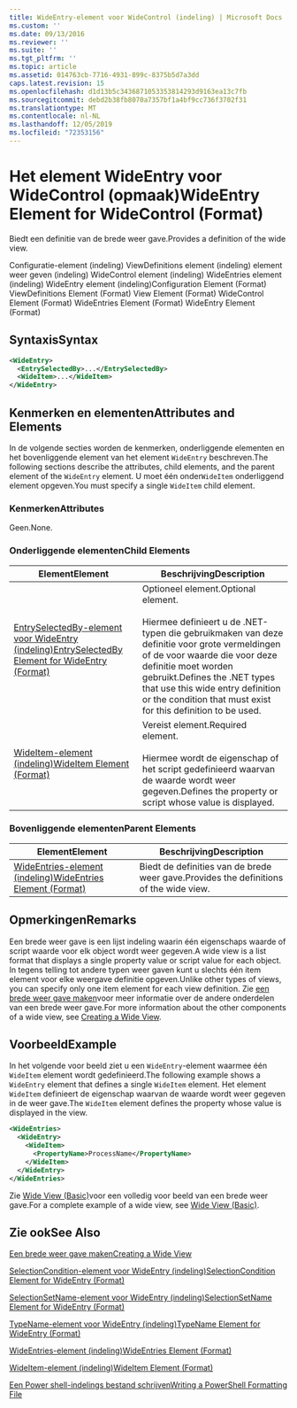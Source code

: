 ```yaml
---
title: WideEntry-element voor WideControl (indeling) | Microsoft Docs
ms.custom: ''
ms.date: 09/13/2016
ms.reviewer: ''
ms.suite: ''
ms.tgt_pltfrm: ''
ms.topic: article
ms.assetid: 014763cb-7716-4931-899c-8375b5d7a3dd
caps.latest.revision: 15
ms.openlocfilehash: d1d13b5c3436871053353814293d9163ea13c7fb
ms.sourcegitcommit: debd2b38fb8070a7357bf1a4bf9cc736f3702f31
ms.translationtype: MT
ms.contentlocale: nl-NL
ms.lasthandoff: 12/05/2019
ms.locfileid: "72353156"
---
```

# <a name="wideentry-element-for-widecontrol-format"></a><span data-ttu-id="a3fde-102">Het element WideEntry voor WideControl (opmaak)</span><span class="sxs-lookup"><span data-stu-id="a3fde-102">WideEntry Element for WideControl (Format)</span></span>

<span data-ttu-id="a3fde-103">Biedt een definitie van de brede weer gave.</span><span class="sxs-lookup"><span data-stu-id="a3fde-103">Provides a definition of the wide view.</span></span>

<span data-ttu-id="a3fde-104">Configuratie-element (indeling) ViewDefinitions element (indeling) element weer geven (indeling) WideControl element (indeling) WideEntries element (indeling) WideEntry element (indeling)</span><span class="sxs-lookup"><span data-stu-id="a3fde-104">Configuration Element (Format) ViewDefinitions Element (Format) View Element (Format) WideControl Element (Format) WideEntries Element (Format) WideEntry Element (Format)</span></span>

## <a name="syntax"></a><span data-ttu-id="a3fde-105">Syntaxis</span><span class="sxs-lookup"><span data-stu-id="a3fde-105">Syntax</span></span>

```xml
<WideEntry>
  <EntrySelectedBy>...</EntrySelectedBy>
  <WideItem>...</WideItem>
</WideEntry>
```

## <a name="attributes-and-elements"></a><span data-ttu-id="a3fde-106">Kenmerken en elementen</span><span class="sxs-lookup"><span data-stu-id="a3fde-106">Attributes and Elements</span></span>

<span data-ttu-id="a3fde-107">In de volgende secties worden de kenmerken, onderliggende elementen en het bovenliggende element van het element `WideEntry` beschreven.</span><span class="sxs-lookup"><span data-stu-id="a3fde-107">The following sections describe the attributes, child elements, and the parent element of the `WideEntry` element.</span></span> <span data-ttu-id="a3fde-108">U moet één onder`WideItem` onderliggend element opgeven.</span><span class="sxs-lookup"><span data-stu-id="a3fde-108">You must specify a single `WideItem` child element.</span></span>

### <a name="attributes"></a><span data-ttu-id="a3fde-109">Kenmerken</span><span class="sxs-lookup"><span data-stu-id="a3fde-109">Attributes</span></span>

<span data-ttu-id="a3fde-110">Geen.</span><span class="sxs-lookup"><span data-stu-id="a3fde-110">None.</span></span>

### <a name="child-elements"></a><span data-ttu-id="a3fde-111">Onderliggende elementen</span><span class="sxs-lookup"><span data-stu-id="a3fde-111">Child Elements</span></span>

|<span data-ttu-id="a3fde-112">Element</span><span class="sxs-lookup"><span data-stu-id="a3fde-112">Element</span></span>|<span data-ttu-id="a3fde-113">Beschrijving</span><span class="sxs-lookup"><span data-stu-id="a3fde-113">Description</span></span>|
|-------------|-----------------|
|[<span data-ttu-id="a3fde-114">EntrySelectedBy-element voor WideEntry (indeling)</span><span class="sxs-lookup"><span data-stu-id="a3fde-114">EntrySelectedBy Element for WideEntry (Format)</span></span>](./entryselectedby-element-for-wideentry-format.md)|<span data-ttu-id="a3fde-115">Optioneel element.</span><span class="sxs-lookup"><span data-stu-id="a3fde-115">Optional element.</span></span><br /><br /> <span data-ttu-id="a3fde-116">Hiermee definieert u de .NET-typen die gebruikmaken van deze definitie voor grote vermeldingen of de voor waarde die voor deze definitie moet worden gebruikt.</span><span class="sxs-lookup"><span data-stu-id="a3fde-116">Defines the .NET types that use this wide entry definition or the condition that must exist for this definition to be used.</span></span>|
|[<span data-ttu-id="a3fde-117">WideItem-element (indeling)</span><span class="sxs-lookup"><span data-stu-id="a3fde-117">WideItem Element (Format)</span></span>](./wideitem-element-for-widecontrol-format.md)|<span data-ttu-id="a3fde-118">Vereist element.</span><span class="sxs-lookup"><span data-stu-id="a3fde-118">Required element.</span></span><br /><br /> <span data-ttu-id="a3fde-119">Hiermee wordt de eigenschap of het script gedefinieerd waarvan de waarde wordt weer gegeven.</span><span class="sxs-lookup"><span data-stu-id="a3fde-119">Defines the property or script whose value is displayed.</span></span>|

### <a name="parent-elements"></a><span data-ttu-id="a3fde-120">Bovenliggende elementen</span><span class="sxs-lookup"><span data-stu-id="a3fde-120">Parent Elements</span></span>

|<span data-ttu-id="a3fde-121">Element</span><span class="sxs-lookup"><span data-stu-id="a3fde-121">Element</span></span>|<span data-ttu-id="a3fde-122">Beschrijving</span><span class="sxs-lookup"><span data-stu-id="a3fde-122">Description</span></span>|
|-------------|-----------------|
|[<span data-ttu-id="a3fde-123">WideEntries-element (indeling)</span><span class="sxs-lookup"><span data-stu-id="a3fde-123">WideEntries Element (Format)</span></span>](./wideentries-element-for-widecontrol-format.md)|<span data-ttu-id="a3fde-124">Biedt de definities van de brede weer gave.</span><span class="sxs-lookup"><span data-stu-id="a3fde-124">Provides the definitions of the wide view.</span></span>|

## <a name="remarks"></a><span data-ttu-id="a3fde-125">Opmerkingen</span><span class="sxs-lookup"><span data-stu-id="a3fde-125">Remarks</span></span>

<span data-ttu-id="a3fde-126">Een brede weer gave is een lijst indeling waarin één eigenschaps waarde of script waarde voor elk object wordt weer gegeven.</span><span class="sxs-lookup"><span data-stu-id="a3fde-126">A wide view is a list format that displays a single property value or script value for each object.</span></span> <span data-ttu-id="a3fde-127">In tegens telling tot andere typen weer gaven kunt u slechts één item element voor elke weergave definitie opgeven.</span><span class="sxs-lookup"><span data-stu-id="a3fde-127">Unlike other types of views, you can specify only one item element for each view definition.</span></span> <span data-ttu-id="a3fde-128">Zie [een brede weer gave maken](./creating-a-wide-view.md)voor meer informatie over de andere onderdelen van een brede weer gave.</span><span class="sxs-lookup"><span data-stu-id="a3fde-128">For more information about the other components of a wide view, see [Creating a Wide View](./creating-a-wide-view.md).</span></span>

## <a name="example"></a><span data-ttu-id="a3fde-129">Voorbeeld</span><span class="sxs-lookup"><span data-stu-id="a3fde-129">Example</span></span>

<span data-ttu-id="a3fde-130">In het volgende voor beeld ziet u een `WideEntry`-element waarmee één `WideItem` element wordt gedefinieerd.</span><span class="sxs-lookup"><span data-stu-id="a3fde-130">The following example shows a `WideEntry` element that defines a single `WideItem` element.</span></span> <span data-ttu-id="a3fde-131">Het element `WideItem` definieert de eigenschap waarvan de waarde wordt weer gegeven in de weer gave.</span><span class="sxs-lookup"><span data-stu-id="a3fde-131">The `WideItem` element defines the property whose value is displayed in the view.</span></span>

```xml
<WideEntries>
  <WideEntry>
    <WideItem>
      <PropertyName>ProcessName</PropertyName>
    </WideItem>
  </WideEntry>
</WideEntries>

```

<span data-ttu-id="a3fde-132">Zie [Wide View (Basic)](./wide-view-basic.md)voor een volledig voor beeld van een brede weer gave.</span><span class="sxs-lookup"><span data-stu-id="a3fde-132">For a complete example of a wide view, see [Wide View (Basic)](./wide-view-basic.md).</span></span>

## <a name="see-also"></a><span data-ttu-id="a3fde-133">Zie ook</span><span class="sxs-lookup"><span data-stu-id="a3fde-133">See Also</span></span>

[<span data-ttu-id="a3fde-134">Een brede weer gave maken</span><span class="sxs-lookup"><span data-stu-id="a3fde-134">Creating a Wide View</span></span>](./creating-a-wide-view.md)

[<span data-ttu-id="a3fde-135">SelectionCondition-element voor WideEntry (indeling)</span><span class="sxs-lookup"><span data-stu-id="a3fde-135">SelectionCondition Element for WideEntry (Format)</span></span>](./selectioncondition-element-for-entryselectedby-for-widecontrol-format.md)

[<span data-ttu-id="a3fde-136">SelectionSetName-element voor WideEntry (indeling)</span><span class="sxs-lookup"><span data-stu-id="a3fde-136">SelectionSetName Element for WideEntry (Format)</span></span>](./selectionsetname-element-for-entryselectedby-for-widecontrol-format.md)

[<span data-ttu-id="a3fde-137">TypeName-element voor WideEntry (indeling)</span><span class="sxs-lookup"><span data-stu-id="a3fde-137">TypeName Element for WideEntry (Format)</span></span>](./typename-element-for-entryselectedby-for-wideentry-format.md)

[<span data-ttu-id="a3fde-138">WideEntries-element (indeling)</span><span class="sxs-lookup"><span data-stu-id="a3fde-138">WideEntries Element (Format)</span></span>](./wideentries-element-for-widecontrol-format.md)

[<span data-ttu-id="a3fde-139">WideItem-element (indeling)</span><span class="sxs-lookup"><span data-stu-id="a3fde-139">WideItem Element (Format)</span></span>](./wideitem-element-for-widecontrol-format.md)

[<span data-ttu-id="a3fde-140">Een Power shell-indelings bestand schrijven</span><span class="sxs-lookup"><span data-stu-id="a3fde-140">Writing a PowerShell Formatting File</span></span>](./writing-a-powershell-formatting-file.md)
